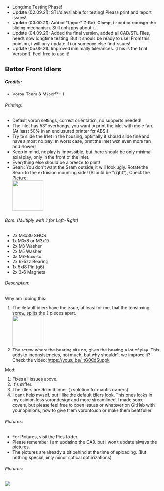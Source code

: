 - Longtime Testing Phase!
- Update (02.09.21): STL's available for testing! Please print and report issues!
- Update (03.09.21): Added "Upper" Z-Belt-Clamp, i need to redesgn the sliding mechanism. Still unhappy about it.
- Update (04.09.21): Added the final version, added all CAD/STL Files, needs now longtime testing. But it should be ready to use! From this point on, i will only update if i or someone else find issues!
- Update (05.09.21): Improved minimally tolerances. (This is the final Version!). Feel free to use it!

## Better Front Idlers
##### Credits:
- Voron-Team & Myself? :-)

###### Printing:
- Default voron settings, correct orientation, no supports needed!
- The inlet has 53° overhangs, you want to print the inlet with more fan. (At least 50% in an enclusured printer for ABS!)
- Try to slide the Inlet in the housing, optimally it should slide fine and have almost no play. In worst case, print the inlet with even more fan and slower!
- Keep in mind, no play is impossible, but there should be only minimal axial play, only in the front of the inlet.
- Everything else should be a breeze to print!
- Seam: You don't want the Seam outside, it will look ugly. Rotate the Seam to the extrusion mounting side! (Should be "right"), Check the Picture:<br><img src="https://github.com/Ramalama2/Voron-2-Mods/raw/main/Front_Idlers/Tipp-Seam.jpg" height="100">

###### Bom: (Multiply with 2 for Left+Right)
- 2x M3x30 SHCS
- 1x M3x8 or M3x10
- 2x M3 Washer
- 2x M5 Washer
- 2x M3-Inserts
- 2x 695zz Bearing
- 1x 5x18 Pin (g6)
- 2x 3x6 Magnets

###### Description:
Why am i doing this:
1. The default idlers have the issue, at least for me, that the tensioning screw, splits the 2 pieces apart.<br><img src="https://github.com/Ramalama2/Voron-2-Mods/raw/main/Front_Idlers/Pics/Default_Idlers1.jpg" height="100">
2. The screw where the bearing sits on, gives the bearing a lot of play. This adds to inconsistencies, not much, but why shouldn't we improve it? Check the video: https://youtu.be/_tG0CdSuppk

Mod:
1. Fixes all issues above.
2. It's stiffer.
3. The idlers are 9mm thinner (a solution for mantis owners)
4. I can't help myself, but i like the default idlers look. This ones looks in my opinion less vorondesign and more streamlined. I made some covers, but please feel free to open issues or whatever on GitHub with your opinions, how to give them vorontouch or make them beatifuller.

###### Pictures:
- For Pictures, visit the Pics folder.
- Please remember, i am updating the CAD, but i won't update always the pictures.
- The pictures are already a bit behind at the time of uploading. (But nothing special, only minor optical optimizations)

###### Pictures:
![](https://github.com/Ramalama2/Voron-2-Mods/raw/main/Front_Idlers/Explosion_v2.jpg)
